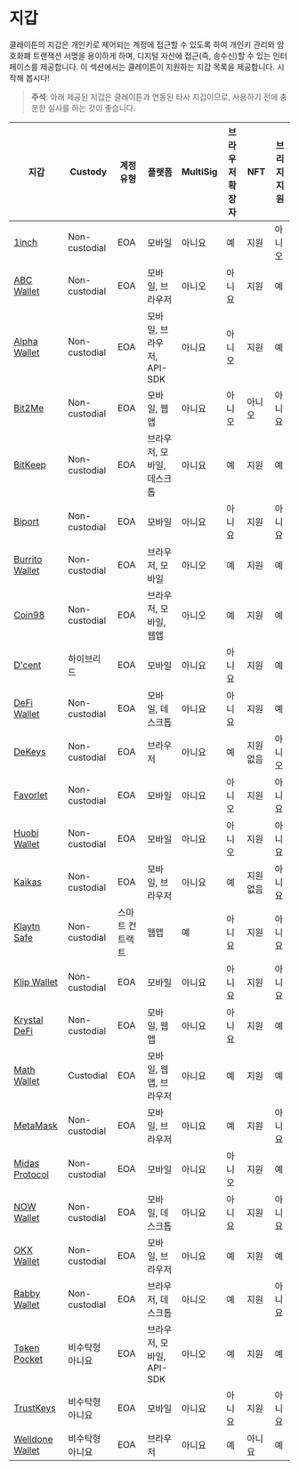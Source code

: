 # 지갑

클레이튼의 지갑은 개인키로 제어되는 계정에 접근할 수 있도록 하여 개인키 관리와 암호화폐 트랜잭션 서명을 용이하게 하며, 디지털 자산에 접근(즉, 송수신)할 수 있는 인터페이스를 제공합니다. 이 섹션에서는 클레이튼이 지원하는 지갑 목록을 제공합니다. 시작해 봅시다!

> **주석**: 아래 제공된 지갑은 클레이튼과 연동된 타사 지갑이므로, 사용하기 전에 충분한 실사를 하는 것이 좋습니다.

| 지갑                                                 | Custody       | 계정 유형    | 플랫폼                | MultiSig | 브라우저 확장자 | NFT   | 브리지 지원 |
| -------------------------------------------------- | ------------- | -------- | ------------------ | -------- | -------- | ----- | ------ |
| [1inch](https://1inch.io/wallet/)                  | Non-custodial | EOA      | 모바일                | 아니요      | 예        | 지원    | 아니오    |
| [ABC Wallet](https://myabcwallet.io/en/)           | Non-custodial | EOA      | 모바일, 브라우저          | 아니오      | 아니요      | 지원    | 예      |
| [Alpha Wallet](https://alphawallet.com/)           | Non-custodial | EOA      | 모바일, 브라우저, API-SDK | 아니요      | 아니오      | 지원    | 예      |
| [Bit2Me](https://bit2me.com/suite/wallet-klaytn)   | Non-custodial | EOA      | 모바일, 웹 앱           | 아니요      | 아니오      | 아니오   | 아니요    |
| [BitKeep](https://bitkeep.com/)                    | Non-custodial | EOA      | 브라우저, 모바일, 데스크톱    | 아니요      | 예        | 지원    | 예      |
| [Biport](https://biport.io/#/)                     | Non-custodial | EOA      | 모바일                | 아니요      | 아니요      | 지원    | 아니요    |
| [Burrito Wallet](https://www.burritowallet.com/en) | Non-custodial | EOA      | 브라우저, 모바일          | 아니오      | 예        | 지원    | 예      |
| [Coin98](https://coin98.com/)                      | Non-custodial | EOA      | 브라우저, 모바일, 웹앱      | 아니오      | 예        | 지원    | 예      |
| [D'cent](https://dcentwallet.com/)                 | 하이브리드         | EOA      | 모바일                | 아니요      | 아니요      | 지원    | 예      |
| [DeFi Wallet](https://crypto.com/defi-wallet)      | Non-custodial | EOA      | 모바일, 데스크톱          | 아니요      | 아니요      | 지원    | 예      |
| [DeKeys](https://www.atomrigs.io/)                 | Non-custodial | EOA      | 브라우저               | 아니요      | 예        | 지원 없음 | 아니오    |
| [Favorlet](https://favorlet.io/)                   | Non-custodial | EOA      | 모바일                | 아니요      | 아니오      | 지원    | 아니요    |
| [Huobi Wallet](https://www.itoken.com/en)          | Non-custodial | EOA      | 모바일                | 아니요      | 아니오      | 지원    | 아니요    |
| [Kaikas](https://app.kaikas.io/)                   | Non-custodial | EOA      | 모바일, 브라우저          | 아니요      | 예        | 지원 없음 | 아니요    |
| [Klaytn Safe](https://safe.klaytn.foundation/)     | Non-custodial | 스마트 컨트랙트 | 웹앱                 | 예        | 아니요      | 지원    | 아니요    |
| [Klip Wallet](https://klipwallet.com/)             | Non-custodial | EOA      | 모바일                | 아니요      | 아니요      | 지원    | 아니요    |
| [Krystal DeFi](https://krystal.app/)               | Non-custodial | EOA      | 모바일, 웹 앱           | 아니요      | 아니요      | 지원    | 예      |
| [Math Wallet](https://mathwallet.org/en-us/)       | Custodial     | EOA      | 모바일, 웹 앱, 브라우저     | 아니요      | 예        | 지원    | 예      |
| [MetaMask](https://metamask.io/)                   | Non-custodial | EOA      | 모바일, 브라우저          | 아니요      | 예        | 지원    | 아니요    |
| [Midas Protocol](https://midasprotocol.io/)        | Non-custodial | EOA      | 모바일                | 아니요      | 아니오      | 지원    | 예      |
| [NOW Wallet](https://walletnow.app/)               | Non-custodial | EOA      | 모바일, 데스크톱          | 아니요      | 아니요      | 지원    | 아니요    |
| [OKX Wallet](https://www.okx.com/web3)             | Non-custodial | EOA      | 모바일, 브라우저          | 아니요      | 예        | 지원    | 예      |
| [Rabby Wallet](https://rabby.io/)                  | Non-custodial | EOA      | 브라우저, 데스크톱         | 아니오      | 예        | 지원    | 아니요    |
| [Token Pocket](https://www.tokenpocket.pro/en)     | 비수탁형 아니요      | EOA      | 브라우저, 모바일, API-SDK | 아니오      | 예        | 지원    | 예      |
| [TrustKeys](https://trustkeys.network/)            | 비수탁형 아니요      | EOA      | 모바일                | 아니요      | 아니요      | 지원    | 아니요    |
| [Welldone Wallet](https://welldonestudio.io/)      | 비수탁형 아니요      | EOA      | 브라우저               | 아니요      | 예        | 아니요   | 예      |
